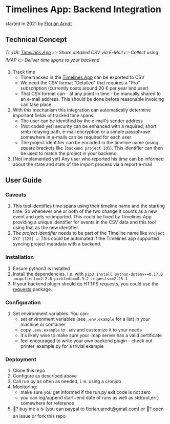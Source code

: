 # Timelines App: Backend Integration

started in 2021 by [Florian Arndt](https://arweb.de/imprint/)

## Technical Concept

*TL;DR: [Timelines App](https://timelines.app) 👉 Share detailed CSV via E-Mail 👉 Collect using IMAP 👉 Deliver time spans to your backend*

1. Track time
    - Time tracked in the [Timelines App](https://timelines.app) can be exported to CSV
    - We need the CSV format "Detailed" that requires a "Pro" subscription (currently costs around 20 € per year and user)
    - That CSV format can - at any point in time - be manually shared to an e-mail address. This should be done before reasonable invoicing can take place.
2. With this mechanism this integration can automatically determine important fields of tracked time spans:
    - The user can be identified by the e-mail's sender address
    - [Not coded yet] security can be enhanced with a required, short smtp relaying path, e-mail encryption or a simple passphrase somewhere in e-mails can be required for each user
    - The project identifier can be encoded in the timeline name (using square brackets like `[backend project id]`). This identifier can then be used to match the project in your backend.
3. [Not implemented yet] Any user who reported his time can be informed about the state and stats of the import process via a report e-mail

## User Guide
### Caveats
1. This tool identifies time spans using their timeline name and the starting time. So whenever one or both of the two change it counts as a new event and gets re-imported. This could be fixed by Timelines App providing a unique identifier for events in the CSV data and this tool using that as the new identifier.
2. The *project identifier* needs to be part of the Timeline name like `Project XYZ [123] …`. This could be automated if the Timelines app supported syncing project metadata with a backend.

### Installation
1. Ensure python3 is installed
2. Install the dependencies, i.e. with `pip3 install python-dotenv==0.17.0 imapclient==2.2.0 pickledb==0.9.2 requests==2.25.1`
3. If your backend plugin should do HTTPS requests, you could use the [requests](https://docs.python-requests.org/en/master/) package.

### Configuration
1. Set environment variables. You can:
    - set environment variables (see `.env.example` for a list) in your machine or container
    - copy `.env.example` to `.env` and customize it to your needs
    - it's likely wise to make sure your imap server has a valid certificate
    - feel encouraged to write your own backend plugin - check out printer_example.py for a trivial example

### Deployment
1. Clone this repo
2. Configure as described above
3. Call run.py as often as needed, i. e. using a cronjob
4. Monitoring:
    - make sure you get informed if the run.py exit code is not zero
    - you can log/append start+end date of runs as well as std{out,err} somewhere for reference
5. 🥳? buy me a ☕️ (you can paypal to florian.arndt@gmail.com) or 😤? open an issue or fork this repo
